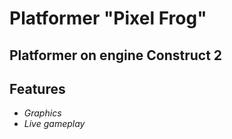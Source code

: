 # Platformer "Pixel Frog"
Platformer on engine Construct 2
--------------------------------------
## Features
* *Graphics*
* *Live gameplay*
